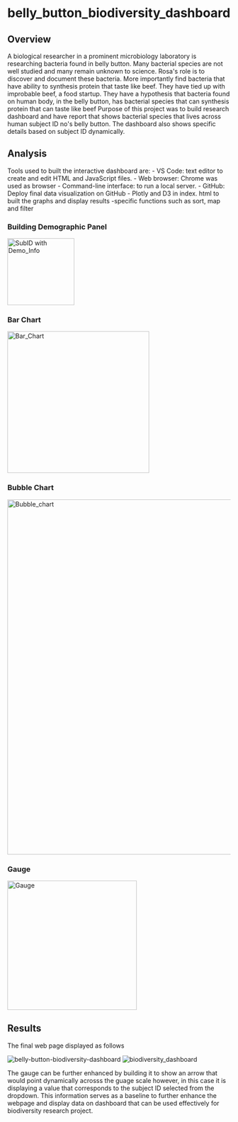 # belly_button_biodiversity_dashboard

## Overview
A biological researcher in a prominent microbiology laboratory is researching bacteria found in belly button. Many bacterial species are not well studied and many remain unknown to science. Rosa's role is to discover and document these bacteria. More importantly find bacteria that have ability to synthesis protein that taste like beef. They have tied up with improbable beef, a food startup. They have a hypothesis that bacteria found on human body, in the belly button, has bacterial species that can synthesis protein that can taste like beef
Purpose of this project was to build research dashboard and have report that shows bacterial species that lives across human subject ID no's belly button. The dashboard also shows specific details based on subject ID dynamically.

## Analysis 

Tools used to built the interactive dashboard are:
    - VS Code: text editor to create and edit HTML and JavaScript files.
    - Web browser: Chrome was used as browser
    - Command-line interface: to run a local server. 
    - GitHub: Deploy final data visualization on GitHub 
    - Plotly and D3 in index. html to built the graphs and display results 
    -specific functions such as sort, map and filter 

### Building Demographic Panel 

<img width="151" alt="SubID with Demo_Info" src="https://user-images.githubusercontent.com/42523379/204211032-bcf362ba-49df-405d-a434-11a9d1936151.PNG">

### Bar Chart 

<img width="320" alt="Bar_Chart" src="https://user-images.githubusercontent.com/42523379/204211121-00ce6409-caac-4a3b-bbc2-21c48745f6ba.PNG">

### Bubble Chart

<img width="802" alt="Bubble_chart" src="https://user-images.githubusercontent.com/42523379/204211171-f53e2fee-7690-4be6-9b77-15742a973b14.PNG">

### Gauge 

<img width="292" alt="Gauge" src="https://user-images.githubusercontent.com/42523379/204211209-7ecfa006-6f75-4fad-a806-c0021fb6b0d2.PNG">

## Results

The final web page displayed as follows 

![belly-button-biodiversity-dashboard](https://github.com/bryan-lolordo/belly-button-interactive-dashboard/assets/134180762/cd411fb1-0c8c-43a1-9b9d-c1c4ead9acd6)
![biodiversity_dashboard](https://bryan-lolordo.github.io/belly-button-interactive-dashboard/)

The gauge can be further enhanced by building it to show an arrow that would point dynamically acrosss the guage scale however, in this case it is displaying a value that corresponds to the subject ID selected from the dropdown. 
This information serves as a baseline to further enhance the webpage and display data on dashboard that can be used effectively for biodiversity research project. 
